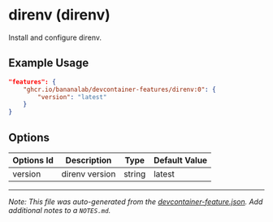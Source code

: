 
# direnv (direnv)

Install and configure direnv.

## Example Usage

```json
"features": {
    "ghcr.io/bananalab/devcontainer-features/direnv:0": {
        "version": "latest"
    }
}
```

## Options

| Options Id | Description | Type | Default Value |
|-----|-----|-----|-----|
| version | direnv version | string | latest |



---

_Note: This file was auto-generated from the [devcontainer-feature.json](https://github.com/bananalab/devcontainer-features/blob/main/src/direnv/devcontainer-feature.json).  Add additional notes to a `NOTES.md`._
